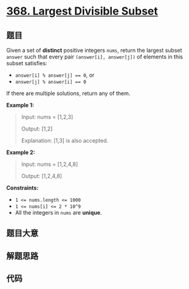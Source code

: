 # [368. Largest Divisible Subset](https://leetcode.com/problems/largest-divisible-subset/)

## 题目

Given a set of **distinct** positive integers `nums`, return the largest
subset `answer` such that every pair `(answer[i], answer[j])` of elements in
this subset satisfies:

- `answer[i] % answer[j] == 0`, or
- `answer[j] % answer[i] == 0`

If there are multiple solutions, return any of them.

**Example 1:**

> Input: nums = [1,2,3]
>
> Output: [1,2]
>
> Explanation: [1,3] is also accepted.

**Example 2:**

> Input: nums = [1,2,4,8]
>
> Output: [1,2,4,8]

**Constraints:**

- `1 <= nums.length <= 1000`
- `1 <= nums[i] <= 2 * 10^9`
- All the integers in `nums` are **unique**.

## 题目大意

## 解题思路

## 代码

```javascript

```
